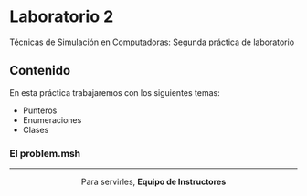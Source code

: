 # Laboratorio 2
Técnicas de Simulación en Computadoras: Segunda práctica de laboratorio

## Contenido
En esta práctica trabajaremos con los siguientes temas:

- Punteros
- Enumeraciones
- Clases

### El problem.msh

<hr>
<p align="center">Para servirles, <strong>Equipo de Instructores</strong> </p>

